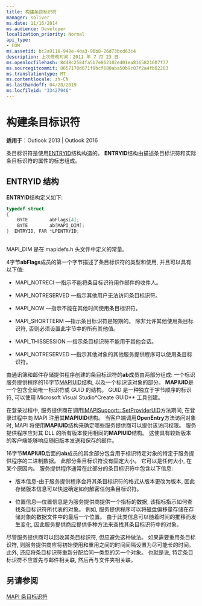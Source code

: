 ```yaml
---
title: 构建条目标识符
manager: soliver
ms.date: 11/16/2014
ms.audience: Developer
localization_priority: Normal
api_type:
- COM
ms.assetid: bc2a9116-948e-4da3-96b8-26d73bcd63c4
description: 上次修改时间：2011 年 7 月 23 日
ms.openlocfilehash: 8d48c2584fa5b7e862102e401ea8165821607f77
ms.sourcegitcommit: 8657170d071f9bcf680aba50b9c07f2a4fb82283
ms.translationtype: MT
ms.contentlocale: zh-CN
ms.lasthandoff: 04/28/2019
ms.locfileid: "33427946"
---
```

# <a name="constructing-entry-identifiers"></a>构建条目标识符

  
  
**适用于**：Outlook 2013 | Outlook 2016 
  
条目标识符是使用[ENTRYID](entryid.md)结构构造的。 **ENTRYID**结构由描述条目标识符和实际条目标识符的属性的标志组成。 
  
## <a name="entryid-structure"></a>ENTRYID 结构

**ENTRYID**结构定义如下: 
  
```cpp
typedef struct
{
    BYTE        abFlags[4];
    BYTE        ab[MAPI_DIM];
}  ENTRYID, FAR *LPENTRYID;
 
```

MAPI_DIM 是在 mapidefs.h 头文件中定义的常量。 
  
4字节**abFlags**成员的第一个字节描述了条目标识符的类型和使用, 并且可以具有以下值: 
  
- MAPI_NOTRECI —指示不能将条目标识符用作邮件的收件人。
    
- MAPI_NOTRESERVED —指示其他用户无法访问条目标识符。
    
- MAPI_NOW —指示不能在其他时间使用条目标识符。
    
- MAPI_SHORTTERM —指示条目标识符是短期的。 除非允许其他使用条目标识符, 否则必须设置此字节中的所有其他值。
    
- MAPI_THISSESSION —指示条目标识符不能用于其他会话。
    
- MAPI_NOTRESERVED —指示其他对象的其他服务提供程序可以使用条目标识符。
    
由通讯簿和邮件存储提供程序创建的条目标识符的**ab**成员由两部分组成: 一个标识服务提供程序的16字节[MAPIUID](mapiuid.md)结构, 以及一个标识该对象的部分。 **MAPIUID**是一个包含全局唯一标识符或 GUID 的结构。 GUID 是一种独立于字节顺序的标识符, 可以使用 Microsoft Visual Studio*Create GUID** 工具创建。 
  
在登录过程中, 服务提供商在调用[IMAPISupport:: SetProviderUID](imapisupport-setprovideruid.md)方法期间, 在登录过程中向 MAPI 注册其**MAPIUID**结构。 当客户端调用**OpenEntry**方法访问对象时, MAPI 将使用**MAPIUID**结构来确定哪些服务提供商可以提供该访问权限。 服务提供程序应对其 DLL 的所有版本使用相同的**MAPIUID**结构。 这使具有较新版本的客户端能够响应随旧版本发送和保存的邮件。 
  
16字节**MAPIUID**后面的**ab**成员的其余部分包含用于标识特定对象的特定于服务提供程序的二进制数据。 此部分条目标识符没有固定大小。 它可以是任何大小, 在某个原因内。 服务提供程序通常在此部分的条目标识符中包含以下信息: 
  
- 版本信息-由于服务提供程序会将其条目标识符的格式从版本更改为版本, 因此存储版本信息可以快速确定如何解密任何条目标识符。
    
- 位置信息—位置信息是为服务提供商提供一个指标的数据, 该指标指示如何查找条目标识符所代表的对象。 例如, 服务提供程序可以将磁盘偏移量存储在存储对象的数据文件中的最后一个位置。 由于此类信息可以随着时间的推移而发生变化, 因此服务提供商应提供多种方法来查找其条目标识符中的对象。
    
尽管服务提供商可以回收其条目标识符, 但应避免这种做法。 如果需要重用条目标识符, 则服务提供商应将初始使用和重用之间的时间间隔设置为尽可能长的时间。 此外, 还应将条目标识符重新分配给同一类型的另一个对象。 也就是说, 特定条目标识符不应首先与邮件相关联, 然后再与文件夹相关联。
  
## <a name="see-also"></a>另请参阅



[MAPI 条目标识符](mapi-entry-identifiers.md)

